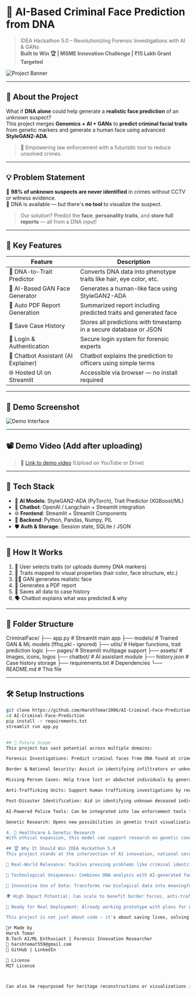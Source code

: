 # 🧬 AI-Based Criminal Face Prediction from DNA
> IDEA Hackathon 5.0 – Revolutionizing Forensic Investigations with AI & GANs  
> **Built to Win 🏆 | MSME Innovation Challenge | ₹15 Lakh Grant Targeted**

![Project Banner](https://github.com/HarshTomar2006/AI-Criminal-Face-Prediction/assets/your-banner-image.png)

---

## 🧠 About the Project

What if **DNA alone** could help generate a **realistic face prediction** of an unknown suspect?  
This project merges **Genomics + AI + GANs** to **predict criminal facial traits** from genetic markers and generate a human face using advanced **StyleGAN2-ADA**.

> 📌 Empowering law enforcement with a futuristic tool to reduce unsolved crimes.

---

## 💡 Problem Statement

🚨 **98% of unknown suspects are never identified** in crimes without CCTV or witness evidence.  
🧬 DNA is available — but there's **no tool** to visualize the suspect.

> Our solution? Predict the **face**, **personality traits**, and **store full reports** — all from a DNA input!

---

## 🚀 Key Features

| Feature                             | Description                                                                 |
|-------------------------------------|-----------------------------------------------------------------------------|
| 🔬 DNA-to-Trait Predictor            | Converts DNA data into phenotype traits like hair, eye color, etc.         |
| 🧠 AI-Based GAN Face Generator       | Generates a human-like face using StyleGAN2-ADA                            |
| 📃 Auto PDF Report Generation        | Summarized report including predicted traits and generated face            |
| 🧾 Save Case History                 | Stores all predictions with timestamp in a secure database or JSON         |
| 👤 Login & Authentication            | Secure login system for forensic experts                                   |
| 🧠 Chatbot Assistant (AI Explainer) | Chatbot explains the prediction to officers using simple terms             |
| 🌐 Hosted UI on Streamlit           | Accessible via browser — no install required                               |

---

## 📸 Demo Screenshot

![Demo Interface](https://github.com/HarshTomar2006/AI-Criminal-Face-Prediction/assets/demo-ui.png)

---

## 📽️ Demo Video (Add after uploading)

> 🎥 [Link to demo video](#) (Upload on YouTube or Drive)

---

## 🔧 Tech Stack

- 🧠 **AI Models**: StyleGAN2-ADA (PyTorch), Trait Predictor (XGBoost/ML)
- 💬 **Chatbot**: OpenAI / Langchain + Streamlit integration
- 🌐 **Frontend**: Streamlit + Streamlit Components
- 📂 **Backend**: Python, Pandas, Numpy, PIL
- 🛡️ **Auth & Storage**: Session state, SQLite / JSON

---

## 🧪 How It Works

1. 🧬 User selects traits (or uploads dummy DNA markers)
2. 🧠 Traits mapped to visual properties (hair color, face structure, etc.)
3. 🧑‍🎨 GAN generates realistic face
4. 📑 Generates a PDF report
5. 💾 Saves all data to case history
6. 🗣️ Chatbot explains what was predicted & why

---

## 📁 Folder Structure

CriminalFace/
├── app.py # Streamlit main app
├── models/ # Trained GAN & ML models (ffhq.pkl - ignored)
├── utils/ # Helper functions, trait prediction logic
├── pages/ # Streamlit multipage support
├── assets/ # Images, icons, logos
├── chatbot/ # AI assistant module
├── history.json # Case history storage
├── requirements.txt # Dependencies
└── README.md # This file


---

## 🛠️ Setup Instructions

```bash
git clone https://github.com/HarshTomar2006/AI-Criminal-Face-Prediction.git
cd AI-Criminal-Face-Prediction
pip install -r requirements.txt
streamlit run app.py

 
## 🔮 Future Scope
This project has vast potential across multiple domains:

Forensic Investigations: Predict criminal faces from DNA found at crime scenes — even without eyewitnesses or CCTV.

Border & National Security: Assist in identifying infiltrators or unknown suspects using DNA at border checkpoints or terrorist incidents.

Missing Person Cases: Help trace lost or abducted individuals by generating predictive facial images using biological samples.

Anti-Trafficking Units: Support human trafficking investigations by reconstructing identities of victims when only DNA evidence is available.

Post-Disaster Identification: Aid in identifying unknown deceased individuals during natural disasters or accidents using genetic material.

AI-Powered Police Tools: Can be integrated into law enforcement tools for faster suspect generation and narrowing down potential matches.

Genetic Research: Opens new possibilities in genetic trait visualization, ancestry reconstruction, and personalized medicine (with ethical safeguards).first-responders' decision making.

4. 🏥 Healthcare & Genetic Research
With ethical expansion, this model can support research on genetic conditions influencing facial traits, helping in early diagnosis.

## 🏆 Why It Should Win IDEA Hackathon 5.0
This project stands at the intersection of AI innovation, national security, and societal impact. Here's why it's a winning idea:

🚨 Real-World Relevance: Tackles pressing problems like criminal identification, missing persons, and national security using cutting-edge AI.

🤖 Technological Uniqueness: Combines DNA analysis with AI-generated face reconstruction — a rare and powerful integration not commonly seen in India.

🧬 Innovative Use of Data: Transforms raw biological data into meaningful visual output, aiding law enforcement beyond traditional methods.

🌍 High Impact Potential: Can scale to benefit border forces, anti-trafficking units, disaster recovery teams, and police investigations.

🚀 Ready for Real Deployment: Already working prototype with plans for API integration, ethical compliance, and real-world use cases.

This project is not just about code — it's about saving lives, solving crimes, and protecting our nation. It embodies the spirit of Make in India, AI for Good, and Digital Empowerment — perfectly aligned with the vision of IDEA Hackathon 5.0.

🙋‍♂️ Made by
Harsh Tomar
B.Tech AI/ML Enthusiast | Forensic Innovation Researcher
📧 harshtomat559@gmail.com
🔗 GitHub | LinkedIn

📜 License
MIT License



Can also be repurposed for heritage reconstructions or visualizations in ancestry/genetic studies.
